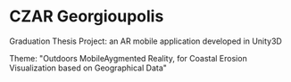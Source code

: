 # CZAR Georgioupolis
 Graduation Thesis Project: an AR mobile application developed in Unity3D

 Theme: "Outdoors MobileAygmented Reality, for Coastal Erosion Visualization based on Geographical Data"
